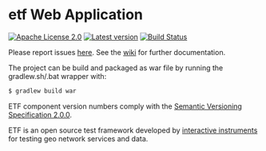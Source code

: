 # etf Web Application

[![Apache License 2.0](https://img.shields.io/badge/license-Apache%202.0-blue.svg)](http://www.apache.org/licenses/LICENSE-2.0.html)
[![Latest version](http://img.shields.io/badge/latest%20version-1.0.12-blue.svg)](http://services.interactive-instruments.de/etfdev-af/release/de/interactive_instruments/etf/etf-webapp/1.0.12/etf-webapp-1.0.12.war)
[![Build Status](https://services.interactive-instruments.de/etfdev-ci/buildStatus/icon?job=etf-webapp)](https://services.interactive-instruments.de/etfdev-ci/job/etf-webapp/)

Please report issues [here](https://github.com/interactive-instruments/etf-webapp/issues).
See the [wiki](https://github.com/interactive-instruments/etf-webapp/wiki) for further documentation.

The project can be build and packaged as war file by running the gradlew.sh/.bat wrapper with:
```gradle
$ gradlew build war
```

ETF component version numbers comply with the [Semantic Versioning Specification 2.0.0](http://semver.org/spec/v2.0.0.html).

ETF is an open source test framework developed by [interactive instruments](http://www.interactive-instruments.de/en) for testing geo network services and data.
